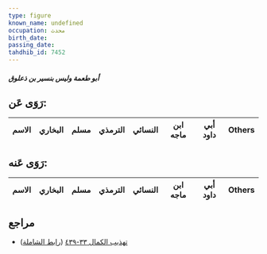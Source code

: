 ```yaml
---
type: figure
known_name: undefined
occupation: محدث
birth_date:
passing_date:
tahdhib_id: 7452
---
```

##### أبو طعمة وليس بنسير بن ذعلوق

## رَوَى عَن:
| الاسم | البخاري | مسلم | الترمذي | النسائي | ابن ماجه | أبي داود | Others |
| ----- | ------- | ---- | ------- | ------- | -------- | -------- | ------ |
## رَوَى عَنه:
| الاسم | البخاري | مسلم | الترمذي | النسائي | ابن ماجه | أبي داود | Others |
| ----- | ------- | ---- | ------- | ------- | -------- | -------- | ------ |
## مراجع
- [تهذيب الكمال ٣٣-٤٣٩](obsidian://open?vault=Tahdhib-al-Kamal&file=Figures/٧٤٥٢-أبو%20طعمة%20وليس%20بنسير%20بن%20ذعلوق) ([رابط الشاملة](https://shamela.ws/book/3722/18110))